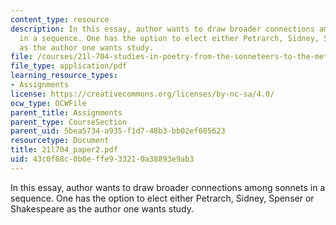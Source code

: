 ```yaml
---
content_type: resource
description: In this essay, author wants to draw broader connections among sonnets
  in a sequence. One has the option to elect either Petrarch, Sidney, Spenser or Shakespeare
  as the author one wants study.
file: /courses/21l-704-studies-in-poetry-from-the-sonneteers-to-the-metaphysicals-spring-2006/43c0f68c0b0effe933210a38893e9ab3_21l704_paper2.pdf
file_type: application/pdf
learning_resource_types:
- Assignments
license: https://creativecommons.org/licenses/by-nc-sa/4.0/
ocw_type: OCWFile
parent_title: Assignments
parent_type: CourseSection
parent_uid: 5bea5734-a935-f1d7-48b3-bb02ef605623
resourcetype: Document
title: 21l704_paper2.pdf
uid: 43c0f68c-0b0e-ffe9-3321-0a38893e9ab3
---
```

In this essay, author wants to draw broader connections among sonnets in a sequence. One has the option to elect either Petrarch, Sidney, Spenser or Shakespeare as the author one wants study.